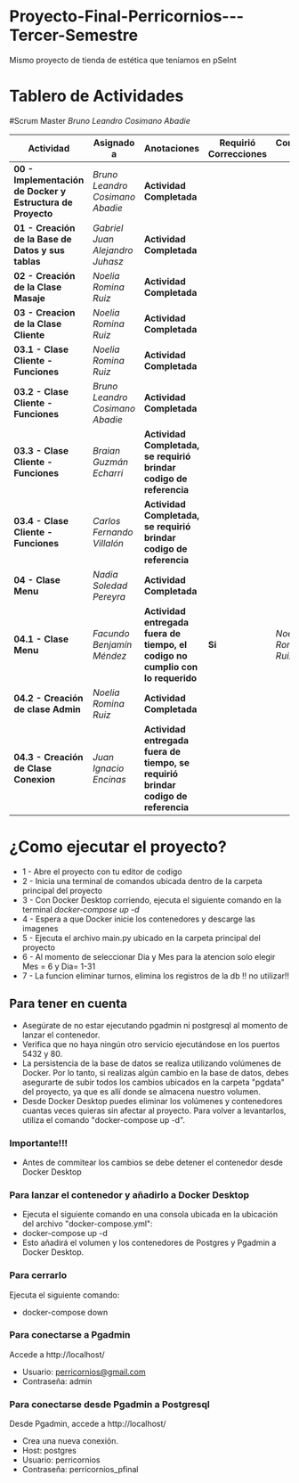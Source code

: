 # Proyecto-Final-Perricornios---Tercer-Semestre
Mismo proyecto de tienda de estética que teníamos en pSeInt

# Tablero de Actividades
#Scrum Master *Bruno Leandro Cosimano Abadie*

| **Actividad** | **Asignado a** | **Anotaciones** | **Requirió Correcciones** | **Corregido Por** | 
| ---- | ---- | --- | --- | --- | 
|  **00 - Implementación de Docker y Estructura de Proyecto** | *Bruno Leandro Cosimano Abadie* | **Actividad Completada** | 
|  **01 - Creación de la Base de Datos y sus tablas** | *Gabriel Juan Alejandro Juhasz* | **Actividad Completada** | 
|  **02 - Creación de la Clase Masaje** | *Noelia Romina Ruiz* | **Actividad Completada** | 
|  **03 - Creacion de la Clase Cliente** | *Noelia Romina Ruiz* | **Actividad Completada** | 
|  **03.1 - Clase Cliente - Funciones** | *Noelia Romina Ruiz* | **Actividad Completada** | 
|  **03.2 - Clase Cliente - Funciones** | *Bruno Leandro Cosimano Abadie* | **Actividad Completada** | 
|  **03.3 - Clase Cliente - Funciones** | *Braian Guzmán Echarri* | **Actividad Completada, se requirió  brindar codigo de referencia** | 
|  **03.4 - Clase Cliente - Funciones** | *Carlos Fernando Villalón* | **Actividad Completada, se requirió  brindar codigo de referencia** |
|  **04 - Clase Menu** | *Nadia Soledad Pereyra* | **Actividad Completada** | 
|  **04.1 - Clase Menu** | *Facundo Benjamín Méndez* | **Actividad entregada fuera de tiempo, el codigo no cumplio con lo requerido** | **Si** | *Noelia Romina Ruiz* | 
|  **04.2 - Creación de clase Admin** | *Noelia Romina Ruiz* | **Actividad Completada** | 
|  **04.3 - Creación de Clase Conexion** | *Juan Ignacio Encinas* | **Actividad entregada fuera de tiempo, se requirió  brindar codigo de referencia** | 

# ¿Como ejecutar el proyecto?
- 1 - Abre el proyecto con tu editor de codigo
- 2 - Inicia una terminal de comandos ubicada dentro de la carpeta principal del proyecto
- 3 - Con Docker Desktop corriendo, ejecuta el siguiente comando en la terminal *docker-compose up -d*
- 4 - Espera a que Docker inicie los contenedores y descarge las imagenes
- 5 - Ejecuta el archivo main.py ubicado en la carpeta principal del proyecto
- 6 - Al momento de seleccionar Dia y Mes para la atencion solo elegir Mes = 6 y Dia= 1-31
- 7 - La funcion eliminar turnos, elimina los registros de la db !! no utilizar!!

## Para tener en cuenta
- Asegúrate de no estar ejecutando pgadmin ni postgresql al momento de lanzar el contenedor.
- Verifica que no haya ningún otro servicio ejecutándose en los puertos 5432 y 80.
- La persistencia de la base de datos se realiza utilizando volúmenes de Docker. Por lo tanto, si realizas algún cambio en la base de datos, debes asegurarte de subir todos los cambios ubicados en la carpeta "pgdata" del proyecto, ya que es allí donde se almacena nuestro volumen.
- Desde Docker Desktop puedes eliminar los volúmenes y contenedores cuantas veces quieras sin afectar al proyecto. Para volver a levantarlos, utiliza el comando "docker-compose up -d".

### Importante!!!
- Antes de commitear los cambios se debe detener el contenedor desde Docker Desktop

### Para lanzar el contenedor y añadirlo a Docker Desktop
- Ejecuta el siguiente comando en una consola ubicada en la ubicación del archivo "docker-compose.yml":
- docker-compose up -d
- Esto añadirá el volumen y los contenedores de Postgres y Pgadmin a Docker Desktop.

### Para cerrarlo
Ejecuta el siguiente comando:
- docker-compose down

### Para conectarse a Pgadmin
Accede a http://localhost/
- Usuario: perricornios@gmail.com
- Contraseña: admin

### Para conectarse desde Pgadmin a Postgresql
Desde Pgadmin, accede a http://localhost/
- Crea una nueva conexión.
- Host: postgres
- Usuario: perricornios
- Contraseña: perricornios_pfinal
